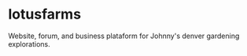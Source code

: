 lotusfarms
==========
Website, forum, and business plataform for Johnny's denver gardening explorations.

